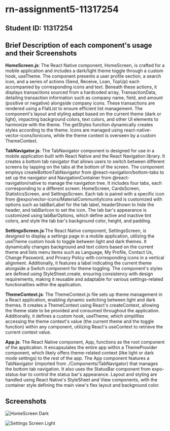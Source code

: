 # rn-assignment5-11317254

## **Student ID**: 11317254

## Brief Description of each component's usage and their Screenshots


**HomeScreen.js**: The React Native component, HomeScreen, is crafted for a mobile application and includes a dark/light theme toggle through a custom hook, useTheme. The component presents a user profile section, a search icon, and a series of actions (Send, Receive, Loan, TopUp) each accompanied by corresponding icons and text. Beneath these actions, it displays transactions sourced from a hardcoded array, TransactionData, detailing transaction information such as company name, field, and amount (positive or negative) alongside company icons. These transactions are rendered using a FlatList to ensure efficient list management. The component's layout and styling adapt based on the current theme (dark or light), impacting background colors, text colors, and other UI elements to harmonize with the theme. The getStyles function dynamically creates styles according to the theme. Icons are managed using react-native-vector-icons/Ionicons, while the theme context is overseen by a custom ThemeContext.


**TabNavigator.js**: The TabNavigator component is designed for use in a mobile application built with React Native and the React Navigation library. It creates a bottom tab navigator that allows users to switch between different screens by tapping on the tabs at the bottom of the screen. The component employs createBottomTabNavigator from @react-navigation/bottom-tabs to set up the navigator and NavigationContainer from @react-navigation/native to manage the navigation tree. It includes four tabs, each corresponding to a different screen: HomeScreen, CardsScreen, StatisticsScreen, and SettingsScreen. Each tab is paired with a specific icon from @expo/vector-icons/MaterialCommunityIcons and is customized with options such as tabBarLabel for the tab label, headerShown to hide the header, and tabBarIcon to set the icon. The tab bar's appearance is customized using tabBarOptions, which define active and inactive tint colors, and style the tab bar's background color, height, and padding.


**SettingsScreen.js**:The React Native component, SettingsScreen, is designed to display a settings page in a mobile application, utilizing the useTheme custom hook to toggle between light and dark themes. It dynamically changes background and text colors based on the current theme and lists menu items such as Language, My Profile, Contact Us, Change Password, and Privacy Policy with corresponding icons in a vertical alignment. Additionally, it features a label indicating the current theme alongside a Switch component for theme toggling. The component's styles are defined using StyleSheet.create, ensuring consistency with design requirements, making it reusable and adaptable for various settings-related functionalities within the application.


**ThemeContext.js**: The ThemeContext.js file sets up theme management in a React application, enabling dynamic switching between light and dark themes. It creates a ThemeContext using React's createContext, allowing the theme state to be provided and consumed throughout the application. Additionally, it defines a custom hook, useTheme, which simplifies accessing the theme context's value (the current theme and the toggle function) within any component, utilizing React's useContext to retrieve the current context value.


**App.js**: The React Native component, App, functions as the root component of the application. It encapsulates the entire app within a ThemeProvider component, which likely offers theme-related context (like light or dark mode settings) to the rest of the app. The App component features a TabNavigator (imported from ./Components/TabNavigator) that manages the bottom tab navigation. It also uses the StatusBar component from expo-status-bar to control the status bar's appearance. Layout and styling are handled using React Native's StyleSheet and View components, with the container style defining the main view's flex layout and background color. 


## Screenshots

![HomeScreen Dark](https://github.com/MC-CLINT/rn-assignment5-11317254/commit/eeb77d85314f984c7f032b94972910cea082c843#diff-fb269f2dae65f2c08920ac134930f0cb1487e05cc373db23d9ff661bbe51f0f5)

![Settings Screen Light](https://github.com/MC-CLINT/rn-assignment5-11317254/commit/eeb77d85314f984c7f032b94972910cea082c843#diff-6bf71bfb36b487b116e20e112a7f2e977ae819b4cf7168548748b5231427661d)
